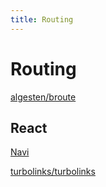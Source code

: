 ```yaml
---
title: Routing
---
```


# Routing

[algesten/broute](https://github.com/algesten/broute)

## React

[Navi](https://frontarm.com/navi/en/)

[turbolinks/turbolinks](https://github.com/turbolinks/turbolinks)
